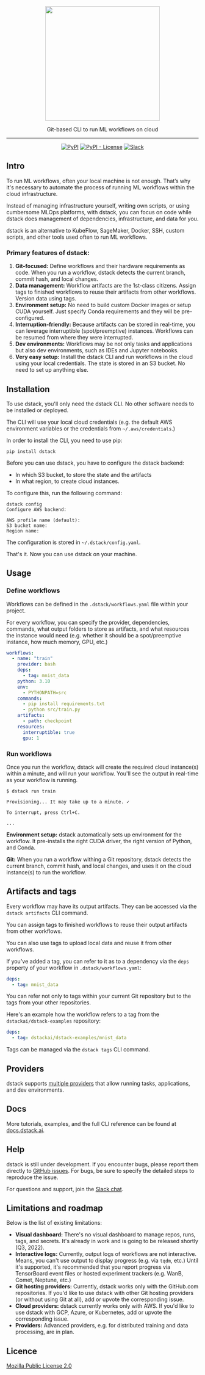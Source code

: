 <div align="center">
<img src="https://raw.githubusercontent.com/dstackai/dstack/master/docs/assets/logo.svg" width="300px"/>    

Git-based CLI to run ML workflows on cloud
______________________________________________________________________

[![PyPI](https://img.shields.io/pypi/v/dstack?style=for-the-badge&color=brightgreen)](https://pypi.org/project/dstack/)
[![PyPI - License](https://img.shields.io/pypi/l/dstack?style=for-the-badge&color=blue)](https://github.com/dstackai/dstack/blob/master/LICENSE.md)
[![Slack](https://img.shields.io/badge/slack-chat-e01563?style=for-the-badge)](https://join.slack.com/t/dstackai/shared_invite/zt-xdnsytie-D4qU9BvJP8vkbkHXdi6clQ)

[//]: # ([![twitter]&#40;https://img.shields.io/twitter/follow/dstackai.svg?style=social&label=Follow&#41;]&#40;https://twitter.com/dstackai&#41;)

</div>

## Intro

To run ML workflows, often your local machine is not enough. 
That’s why it's necessary to automate the process of running ML workflows within the cloud infrastructure.

Instead of managing infrastructure yourself, writing own scripts, or using cumbersome MLOps platforms, with dstack, 
you can focus on code while dstack does management of dependencies, infrastructure, and data for you.

dstack is an alternative to KubeFlow, SageMaker, Docker, SSH, custom scripts, and other tools used often to
run ML workflows.

### Primary features of dstack:

1. **Git-focused:** Define workflows and their hardware requirements as code.
   When you run a workflow, dstack detects the current branch, commit hash, and local changes.
2. **Data management:** Workflow artifacts are the 1st-class citizens.
   Assign tags to finished workflows to reuse their artifacts from other workflows. 
   Version data using tags.
3. **Environment setup:** No need to build custom Docker images or setup CUDA yourself. Just specify Conda 
   requirements and they will be pre-configured.
4. **Interruption-friendly:** Because artifacts can be stored in real-time, you can leverage interruptible 
   (spot/preemptive) instances. Workflows can be resumed from where they were interrupted.
5. **Dev environments:** Workflows may be not only tasks and applications but also dev environments, such as 
   IDEs and Jupyter notebooks.
6. **Very easy setup:** Install the dstack CLI and run workflows
   in the cloud using your local credentials. The state is stored in an S3 bucket. 
   No need to set up anything else.

## Installation

To use dstack, you'll only need the dstack CLI. No other software needs to be installed or deployed.

The CLI will use your local cloud credentials (e.g. the default AWS environment variables 
or the credentials from `~/.aws/credentials`.)

In order to install the CLI, you need to use pip:

```shell
pip install dstack
```

Before you can use dstack, you have to configure the dstack backend:

 * In which S3 bucket, to store the state and the artifacts
 * In what region, to create cloud instances.

To configure this, run the following command:

```shell
dstack config
Configure AWS backend:

AWS profile name (default):
S3 bucket name:
Region name:
```

The configuration is stored in `~/.dstack/config.yaml`.

That's it. Now you can use dstack on your machine.

## Usage

### Define workflows

Workflows can be defined in the `.dstack/workflows.yaml` file within your 
project.

For every workflow, you can specify the provider, dependencies, commands, what output 
folders to store as artifacts, and what resources the instance would need (e.g. whether it should be a 
spot/preemptive instance, how much memory, GPU, etc.)

```yaml
workflows:
  - name: "train"
    provider: bash
    deps:
      - tag: mnist_data
    python: 3.10
    env:
      - PYTHONPATH=src
    commands:
      - pip install requirements.txt
      - python src/train.py
    artifacts: 
      - path: checkpoint
    resources:
      interruptible: true
      gpu: 1
```

### Run workflows

Once you run the workflow, dstack will create the required cloud instance(s) within a minute,
and will run your workflow. You'll see the output in real-time as your 
workflow is running.

```shell
$ dstack run train

Provisioning... It may take up to a minute. ✓

To interrupt, press Ctrl+C.

...
```

**Environment setup:** dstack automatically sets up environment for the workflow. It pre-installs the right CUDA driver, 
the right version of Python, and Conda.

**Git:** When you run a workflow withing a Git repository, dstack detects the current branch, commit hash, 
and local changes, and uses it on the cloud instance(s) to run the workflow.

## Artifacts and tags

Every workflow may have its output artifacts. They can be accessed via the `dstack artifacts` CLI command.

You can assign tags to finished workflows to reuse their output artifacts from other workflows.

You can also use tags to upload local data and reuse it from other workflows.

If you've added a tag, you can refer to it as to a dependency via the `deps` property of your workflow 
in `.dstack/workflows.yaml`:

```yaml
deps:
  - tag: mnist_data
```

You can refer not only to tags within your current Git repository but to the tags from your other 
repositories.

Here's an example how the workflow refers to a tag from the `dstackai/dstack-examples` repository:

```yaml
deps:
  - tag: dstackai/dstack-examples/mnist_data
```

Tags can be managed via the `dstack tags` CLI command.

## Providers

dstack supports [multiple providers](https://docs.dstack.ai/providers) that allow running tasks, applications, 
and dev environments.

## Docs

More tutorials, examples, and the full CLI reference can be found at [docs.dstack.ai](https://docs.dstack.ai).

## Help

dstack is still under development. If you encounter bugs, please report them directly 
to [GitHub issues](https://github.com/dstackai/dstack/issues).
For bugs, be sure to specify the detailed steps to reproduce the issue.

For questions and support, join the [Slack chat](https://join.slack.com/t/dstackai/shared_invite/zt-xdnsytie-D4qU9BvJP8vkbkHXdi6clQ).

## Limitations and roadmap

Below is the list of existing limitations:

- **Visual dashboard:** There's no visual dashboard to manage repos, runs, tags, and secrets. 
  It's already in work and is going to be released shortly (Q3, 2022).
- **Interactive logs:** Currently, output logs of workflows are not interactive. Means, you can't 
  use output to display progress (e.g. via `tqdm`, etc.) Until it's supported, it's recommended that 
  you report progress via TensorBoard event files or hosted experiment trackers (e.g. WanB, Comet, 
  Neptune, etc.) 
- **Git hosting providers:** Currently, dstack works only with the GitHub.com repositories. If you'd like to use
  dstack with other Git hosting providers (or without using Git at all), add or upvote the 
  corresponding issue.
- **Cloud providers:** dstack currently works only with AWS. If you'd like to use dstack with GCP, 
  Azure, or Kubernetes, add or upvote the corresponding issue.
- **Providers:** Advanced providers, e.g. for distributed training and data processing, are in plan.

##  Licence

[Mozilla Public License 2.0](LICENSE.md)